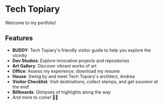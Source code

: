 # Tech Topiary
Welcome to my portfolio!

## Features
- **BUDDY**: Tech Topiary's friendly visitor guide to help you explore the vicinity
- **Dev Studios**: Explore innovative projects and repositories
- **Art Gallery**: Discover vibrant works of art
- **Office**: Assess my experience, download my resume
- **House**: Swing by and meet Tech Topiary's architect, Andrea
- **Visitor Checklist**: Visit destinations, collect stamps, and get souvenir at the end!
- **Billboards**: Glimpses of highlights along the way
- And more to come! 🎇🎠
